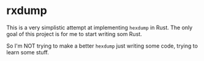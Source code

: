 # rxdump
This is a very simplistic attempt at implementing `hexdump` in Rust.
The only goal of this project is for me to start writing som Rust.

So I'm NOT trying to make a better `hexdump` just writing some code,
trying to learn some stuff.
